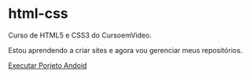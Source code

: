 # html-css
 Curso de HTML5 e CSS3 do CursoemVideo.

 Estou aprendendo a criar sites e agora vou gerenciar meus repositórios.

 <a href="https://viniciusfernando728.github.io/html-css/desafios/des010/android.html" target="_blank" rel="external">Executar Porjeto Andoid</a>
